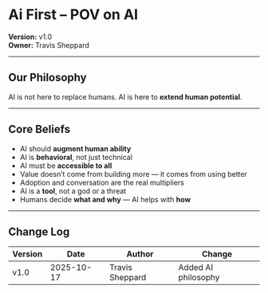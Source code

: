 # Ai First – POV on AI

**Version:** v1.0  
**Owner:** Travis Sheppard  

---

## Our Philosophy
AI is not here to replace humans. AI is here to **extend human potential**.

---

## Core Beliefs
- AI should **augment human ability**
- AI is **behavioral**, not just technical
- AI must be **accessible to all**
- Value doesn’t come from building more — it comes from using better
- Adoption and conversation are the real multipliers
- AI is a **tool**, not a god or a threat
- Humans decide **what and why** — AI helps with **how**

---

## Change Log
| Version | Date | Author | Change |
|---------|------|--------|--------|
| v1.0 | 2025-10-17 | Travis Sheppard | Added AI philosophy |
